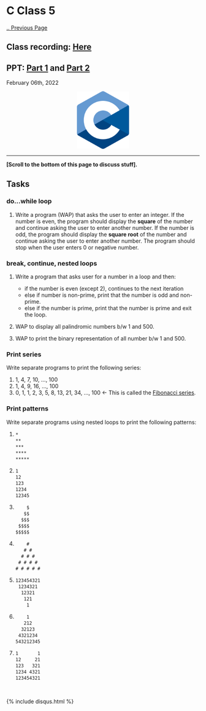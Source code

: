 # C Class 5

[.. Previous Page](..)

## Class recording: [Here](https://drive.google.com/file/d/1iz2YkNuhdnLQBOLDvPJdzPjHaZSdXQ4Y/view?usp=sharing)
## PPT: [Part 1](../2022_01_30_CClass-4/CC_FirstYe_Class4.pdf) and [Part 2](CC_FirstYe_Class5.pdf)

February 06th, 2022

<div align="center"><img src="../C_logo.png" alt="C language logo" height=150/></div>

<hr>

**[Scroll to the bottom of this page to discuss stuff].**

## Tasks

### do...while loop

1. Write a program (WAP) that asks the user to enter an integer. If the number is even, the program should display the **square** of the number and continue asking the user to enter another number. If the number is odd, the program should display the **square root** of the number and continue asking the user to enter another number. The program should stop when the user enters 0 or negative number.

### break, continue, nested loops

1. Write a program that asks user for a number in a loop and then:
    - if the number is even (except 2), continues to the next iteration
    - else if number is non-prime, print that the number is odd and non-prime.
    - else if the number is prime, print that the number is prime and exit the loop.

2. WAP to display all palindromic numbers b/w 1 and 500.
3. WAP to print the binary representation of all number b/w 1 and 500.

### Print series

Write separate programs to print the following series:

1. 1, 4, 7, 10, ..., 100
2. 1, 4, 9, 16, ..., 100
3. 0, 1, 1, 2, 3, 5, 8, 13, 21, 34, ..., 100 <- This is called the [Fibonacci series](https://en.wikipedia.org/wiki/Fibonacci_number).

### Print patterns

Write separate programs using nested loops to print the following patterns:

1. 
    ```
    *
    **
    ***
    ****
    *****
    ```

2. 
    ```
    1
    12
    123
    1234
    12345
    ```

3. 
    ```
        $
       $$
      $$$
     $$$$
    $$$$$
    ```

4. 
    ```
        #
       # #
      # # #
     # # # #
    # # # # #
    ```

5. 
    ```
    123454321
     1234321
      12321
       121
        1
    ```

6. 
    ```
        1
       212
      32123
     4321234
    543212345
    ```

7. 
    ```
    1       1
    12     21
    123   321
    1234 4321
    123454321
    ```

<br>

{% include disqus.html %}
